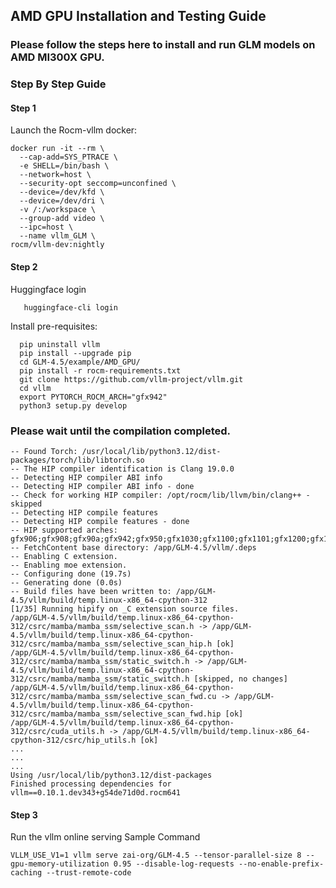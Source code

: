 ## AMD GPU Installation and Testing Guide
### Please follow the steps here to install and run GLM models on AMD MI300X GPU.
### Step By Step Guide
#### Step 1
Launch the Rocm-vllm docker:

```shell
docker run -it --rm \
  --cap-add=SYS_PTRACE \
  -e SHELL=/bin/bash \
  --network=host \
  --security-opt seccomp=unconfined \
  --device=/dev/kfd \
  --device=/dev/dri \
  -v /:/workspace \
  --group-add video \
  --ipc=host \
  --name vllm_GLM \
rocm/vllm-dev:nightly
```

#### Step 2
  Huggingface login

```shell
   huggingface-cli login 
```   

  Install pre-requisites:

```shell
  pip uninstall vllm 
  pip install --upgrade pip
  cd GLM-4.5/example/AMD_GPU/
  pip install -r rocm-requirements.txt
  git clone https://github.com/vllm-project/vllm.git
  cd vllm 
  export PYTORCH_ROCM_ARCH="gfx942"
  python3 setup.py develop
```

### Please wait until the compilation completed.

```shell
-- Found Torch: /usr/local/lib/python3.12/dist-packages/torch/lib/libtorch.so
-- The HIP compiler identification is Clang 19.0.0
-- Detecting HIP compiler ABI info
-- Detecting HIP compiler ABI info - done
-- Check for working HIP compiler: /opt/rocm/lib/llvm/bin/clang++ - skipped
-- Detecting HIP compile features
-- Detecting HIP compile features - done
-- HIP supported arches: gfx906;gfx908;gfx90a;gfx942;gfx950;gfx1030;gfx1100;gfx1101;gfx1200;gfx1201
-- FetchContent base directory: /app/GLM-4.5/vllm/.deps
-- Enabling C extension.
-- Enabling moe extension.
-- Configuring done (19.7s)
-- Generating done (0.0s)
-- Build files have been written to: /app/GLM-4.5/vllm/build/temp.linux-x86_64-cpython-312
[1/35] Running hipify on _C extension source files.
/app/GLM-4.5/vllm/build/temp.linux-x86_64-cpython-312/csrc/mamba/mamba_ssm/selective_scan.h -> /app/GLM-4.5/vllm/build/temp.linux-x86_64-cpython-312/csrc/mamba/mamba_ssm/selective_scan_hip.h [ok]
/app/GLM-4.5/vllm/build/temp.linux-x86_64-cpython-312/csrc/mamba/mamba_ssm/static_switch.h -> /app/GLM-4.5/vllm/build/temp.linux-x86_64-cpython-312/csrc/mamba/mamba_ssm/static_switch.h [skipped, no changes]
/app/GLM-4.5/vllm/build/temp.linux-x86_64-cpython-312/csrc/mamba/mamba_ssm/selective_scan_fwd.cu -> /app/GLM-4.5/vllm/build/temp.linux-x86_64-cpython-312/csrc/mamba/mamba_ssm/selective_scan_fwd.hip [ok]
/app/GLM-4.5/vllm/build/temp.linux-x86_64-cpython-312/csrc/cuda_utils.h -> /app/GLM-4.5/vllm/build/temp.linux-x86_64-cpython-312/csrc/hip_utils.h [ok]
...
...
...
Using /usr/local/lib/python3.12/dist-packages
Finished processing dependencies for vllm==0.10.1.dev343+g54de71d0d.rocm641
```

#### Step 3
Run the vllm online serving
Sample Command

```shell
VLLM_USE_V1=1 vllm serve zai-org/GLM-4.5 --tensor-parallel-size 8 --gpu-memory-utilization 0.95 --disable-log-requests --no-enable-prefix-caching --trust-remote-code 
```
